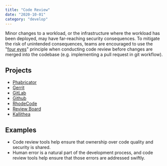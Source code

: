 ```yaml
---
title: "Code Review"
date: "2020-10-01"
category: "develop"
---
```


Minor changes to a workload, or the infrastructure where the workload has been deployed, may have far-reaching security
consequences. To mitigate the risk of unintended consequences, teams are encouraged to use the "[four eyes](https://www.unido.org/overview/member-states/change-management/faq/what-four-eyes-principle)"
principle when conducting code review before changes are merged into the codebase (e.g. implementing a pull request in git workflow).

## Projects
- [Phabricator](https://github.com/phacility/phabricator/)
- [Gerrit](https://github.com/GerritCodeReview/gerrit)
- [GitLab](https://about.gitlab.com/stages-devops-lifecycle/code-review/)
- [Github](https://github.com)
- [RhodeCode](https://code.rhodecode.com/rhodecode-enterprise-ce)
- [Review Board](https://www.reviewboard.org/)
- [Kallithea](https://kallithea-scm.org/repos/kallithea)

## Examples
- Code review tools help ensure that ownership over code quality and security is shared.
- Human error is a natural part of the development process, and code review tools help ensure that those errors are addressed swiftly.
